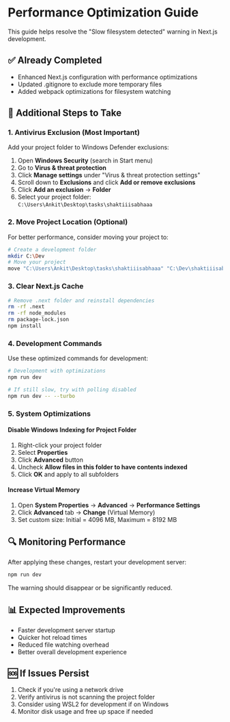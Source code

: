 # Performance Optimization Guide

This guide helps resolve the "Slow filesystem detected" warning in Next.js development.

## ✅ Already Completed
- Enhanced Next.js configuration with performance optimizations
- Updated .gitignore to exclude more temporary files
- Added webpack optimizations for filesystem watching

## 🚀 Additional Steps to Take

### 1. Antivirus Exclusion (Most Important)
Add your project folder to Windows Defender exclusions:

1. Open **Windows Security** (search in Start menu)
2. Go to **Virus & threat protection**
3. Click **Manage settings** under "Virus & threat protection settings"
4. Scroll down to **Exclusions** and click **Add or remove exclusions**
5. Click **Add an exclusion** → **Folder**
6. Select your project folder: `C:\Users\Ankit\Desktop\tasks\shaktiiisabhaaa`

### 2. Move Project Location (Optional)
For better performance, consider moving your project to:
```bash
# Create a development folder
mkdir C:\Dev
# Move your project
move "C:\Users\Ankit\Desktop\tasks\shaktiiisabhaaa" "C:\Dev\shaktiiisabhaaa"
```

### 3. Clear Next.js Cache
```bash
# Remove .next folder and reinstall dependencies
rm -rf .next
rm -rf node_modules
rm package-lock.json
npm install
```

### 4. Development Commands
Use these optimized commands for development:

```bash
# Development with optimizations
npm run dev

# If still slow, try with polling disabled
npm run dev -- --turbo
```

### 5. System Optimizations

#### Disable Windows Indexing for Project Folder
1. Right-click your project folder
2. Select **Properties**
3. Click **Advanced** button
4. Uncheck **Allow files in this folder to have contents indexed**
5. Click **OK** and apply to all subfolders

#### Increase Virtual Memory
1. Open **System Properties** → **Advanced** → **Performance Settings**
2. Click **Advanced** tab → **Change** (Virtual Memory)
3. Set custom size: Initial = 4096 MB, Maximum = 8192 MB

## 🔍 Monitoring Performance

After applying these changes, restart your development server:
```bash
npm run dev
```

The warning should disappear or be significantly reduced.

## 📊 Expected Improvements
- Faster development server startup
- Quicker hot reload times
- Reduced file watching overhead
- Better overall development experience

## 🆘 If Issues Persist
1. Check if you're using a network drive
2. Verify antivirus is not scanning the project folder
3. Consider using WSL2 for development if on Windows
4. Monitor disk usage and free up space if needed 